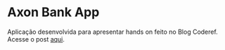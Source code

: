 # Axon Bank App
Aplicação desenvolvida para apresentar hands on feito no Blog Coderef. Acesse o post [aqui]().